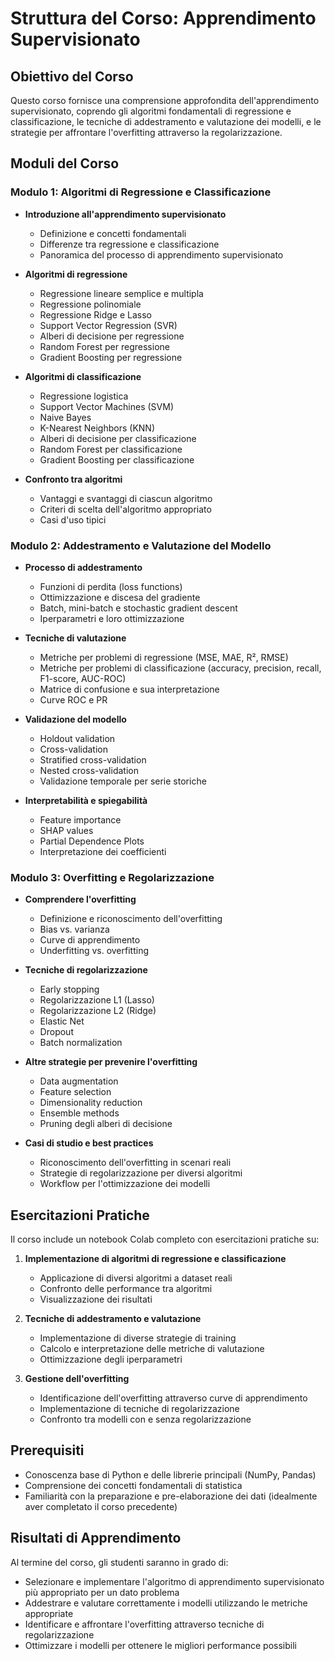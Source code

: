 # Struttura del Corso: Apprendimento Supervisionato

## Obiettivo del Corso
Questo corso fornisce una comprensione approfondita dell'apprendimento supervisionato, coprendo gli algoritmi fondamentali di regressione e classificazione, le tecniche di addestramento e valutazione dei modelli, e le strategie per affrontare l'overfitting attraverso la regolarizzazione.

## Moduli del Corso

### Modulo 1: Algoritmi di Regressione e Classificazione
- **Introduzione all'apprendimento supervisionato**
  - Definizione e concetti fondamentali
  - Differenze tra regressione e classificazione
  - Panoramica del processo di apprendimento supervisionato

- **Algoritmi di regressione**
  - Regressione lineare semplice e multipla
  - Regressione polinomiale
  - Regressione Ridge e Lasso
  - Support Vector Regression (SVR)
  - Alberi di decisione per regressione
  - Random Forest per regressione
  - Gradient Boosting per regressione

- **Algoritmi di classificazione**
  - Regressione logistica
  - Support Vector Machines (SVM)
  - Naive Bayes
  - K-Nearest Neighbors (KNN)
  - Alberi di decisione per classificazione
  - Random Forest per classificazione
  - Gradient Boosting per classificazione

- **Confronto tra algoritmi**
  - Vantaggi e svantaggi di ciascun algoritmo
  - Criteri di scelta dell'algoritmo appropriato
  - Casi d'uso tipici

### Modulo 2: Addestramento e Valutazione del Modello
- **Processo di addestramento**
  - Funzioni di perdita (loss functions)
  - Ottimizzazione e discesa del gradiente
  - Batch, mini-batch e stochastic gradient descent
  - Iperparametri e loro ottimizzazione

- **Tecniche di valutazione**
  - Metriche per problemi di regressione (MSE, MAE, R², RMSE)
  - Metriche per problemi di classificazione (accuracy, precision, recall, F1-score, AUC-ROC)
  - Matrice di confusione e sua interpretazione
  - Curve ROC e PR

- **Validazione del modello**
  - Holdout validation
  - Cross-validation
  - Stratified cross-validation
  - Nested cross-validation
  - Validazione temporale per serie storiche

- **Interpretabilità e spiegabilità**
  - Feature importance
  - SHAP values
  - Partial Dependence Plots
  - Interpretazione dei coefficienti

### Modulo 3: Overfitting e Regolarizzazione
- **Comprendere l'overfitting**
  - Definizione e riconoscimento dell'overfitting
  - Bias vs. varianza
  - Curve di apprendimento
  - Underfitting vs. overfitting

- **Tecniche di regolarizzazione**
  - Early stopping
  - Regolarizzazione L1 (Lasso)
  - Regolarizzazione L2 (Ridge)
  - Elastic Net
  - Dropout
  - Batch normalization

- **Altre strategie per prevenire l'overfitting**
  - Data augmentation
  - Feature selection
  - Dimensionality reduction
  - Ensemble methods
  - Pruning degli alberi di decisione

- **Casi di studio e best practices**
  - Riconoscimento dell'overfitting in scenari reali
  - Strategie di regolarizzazione per diversi algoritmi
  - Workflow per l'ottimizzazione dei modelli

## Esercitazioni Pratiche
Il corso include un notebook Colab completo con esercitazioni pratiche su:

1. **Implementazione di algoritmi di regressione e classificazione**
   - Applicazione di diversi algoritmi a dataset reali
   - Confronto delle performance tra algoritmi
   - Visualizzazione dei risultati

2. **Tecniche di addestramento e valutazione**
   - Implementazione di diverse strategie di training
   - Calcolo e interpretazione delle metriche di valutazione
   - Ottimizzazione degli iperparametri

3. **Gestione dell'overfitting**
   - Identificazione dell'overfitting attraverso curve di apprendimento
   - Implementazione di tecniche di regolarizzazione
   - Confronto tra modelli con e senza regolarizzazione

## Prerequisiti
- Conoscenza base di Python e delle librerie principali (NumPy, Pandas)
- Comprensione dei concetti fondamentali di statistica
- Familiarità con la preparazione e pre-elaborazione dei dati (idealmente aver completato il corso precedente)

## Risultati di Apprendimento
Al termine del corso, gli studenti saranno in grado di:
- Selezionare e implementare l'algoritmo di apprendimento supervisionato più appropriato per un dato problema
- Addestrare e valutare correttamente i modelli utilizzando le metriche appropriate
- Identificare e affrontare l'overfitting attraverso tecniche di regolarizzazione
- Ottimizzare i modelli per ottenere le migliori performance possibili
